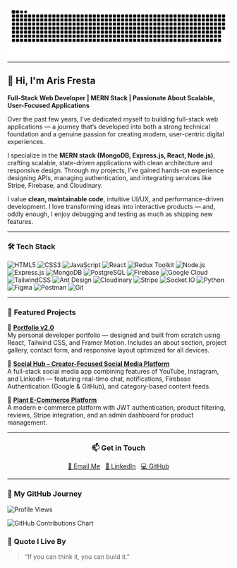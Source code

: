 <div align="center">

<picture>
  <source media="(prefers-color-scheme: dark)" srcset="assets/snake-dark.svg" />
  <source media="(prefers-color-scheme: light)" srcset="assets/snake.svg" />
  <img alt="github contribution snake animation" src="assets/snake.svg" />
</picture>

</div>

---

## 👋 Hi, I'm Aris Fresta  
**Full-Stack Web Developer | MERN Stack | Passionate About Scalable, User-Focused Applications**

<p>
Over the past few years, I’ve dedicated myself to building full-stack web applications — a journey that’s developed into both a strong technical foundation and a genuine passion for creating modern, user-centric digital experiences.
</p>

<p>
I specialize in the <strong>MERN stack (MongoDB, Express.js, React, Node.js)</strong>, crafting scalable, state-driven applications with clean architecture and responsive design. Through my projects, I’ve gained hands-on experience designing APIs, managing authentication, and integrating services like Stripe, Firebase, and Cloudinary.
</p>

<p>
I value <strong>clean, maintainable code</strong>, intuitive UI/UX, and performance-driven development. I love transforming ideas into interactive products — and, oddly enough, I enjoy debugging and testing as much as shipping new features.
</p>

---

### 🛠️ **Tech Stack**

![HTML5](https://img.shields.io/badge/-HTML5-E34F26?style=flat&logo=html5&logoColor=white)
![CSS3](https://img.shields.io/badge/-CSS3-1572B6?style=flat&logo=css3&logoColor=white)
![JavaScript](https://img.shields.io/badge/-JavaScript-F7DF1E?style=flat&logo=javascript&logoColor=black)
![React](https://img.shields.io/badge/-React-61DAFB?style=flat&logo=react&logoColor=black)
![Redux Toolkit](https://img.shields.io/badge/-Redux%20Toolkit-764ABC?style=flat&logo=redux&logoColor=white)
![Node.js](https://img.shields.io/badge/-Node.js-339933?style=flat&logo=node.js&logoColor=white)
![Express.js](https://img.shields.io/badge/-Express.js-000000?style=flat&logo=express&logoColor=white)
![MongoDB](https://img.shields.io/badge/-MongoDB-47A248?style=flat&logo=mongodb&logoColor=white)
![PostgreSQL](https://img.shields.io/badge/-PostgreSQL-336791?style=flat&logo=postgresql&logoColor=white)
![Firebase](https://img.shields.io/badge/-Firebase-FFCA28?style=flat&logo=firebase&logoColor=black)
![Google Cloud](https://img.shields.io/badge/-Google%20Cloud-4285F4?style=flat&logo=googlecloud&logoColor=white)
![TailwindCSS](https://img.shields.io/badge/-TailwindCSS-38B2AC?style=flat&logo=tailwind-css&logoColor=white)
![Ant Design](https://img.shields.io/badge/-Ant%20Design-0170FE?style=flat&logo=antdesign&logoColor=white)
![Cloudinary](https://img.shields.io/badge/-Cloudinary-3448C5?style=flat&logo=cloudinary&logoColor=white)
![Stripe](https://img.shields.io/badge/-Stripe-626CD9?style=flat&logo=stripe&logoColor=white)
![Socket.IO](https://img.shields.io/badge/-Socket.IO-010101?style=flat&logo=socket.io&logoColor=white)
![Python](https://img.shields.io/badge/-Python-3776AB?style=flat&logo=python&logoColor=white)
![Figma](https://img.shields.io/badge/-Figma-F24E1E?style=flat&logo=figma&logoColor=white)
![Postman](https://img.shields.io/badge/-Postman-FF6C37?style=flat&logo=postman&logoColor=white)
![Git](https://img.shields.io/badge/-Git-F05032?style=flat&logo=git&logoColor=white)

---

### 🚀 **Featured Projects**

🔹 **[Portfolio v2.0](https://github.com/frestaris/portfolioV.2.0)**  
My personal developer portfolio — designed and built from scratch using React, Tailwind CSS, and Framer Motion. Includes an about section, project gallery, contact form, and responsive layout optimized for all devices.

🔹 **[Social Hub – Creator-Focused Social Media Platform](https://github.com/frestaris/SocialHub)**  
A full-stack social media app combining features of YouTube, Instagram, and LinkedIn — featuring real-time chat, notifications, Firebase Authentication (Google & GitHub), and category-based content feeds.

🔹 **[Plant E-Commerce Platform](https://github.com/frestaris/Full-stack-e-commerce--Plants-website--React)**  
A modern e-commerce platform with JWT authentication, product filtering, reviews, Stripe integration, and an admin dashboard for product management.

---

<div align="center">

### 📫 **Get in Touch**

<a href="mailto:frestaris.web.developer@gmail.com">📧 Email Me</a>&nbsp;&nbsp;
<a href="https://www.linkedin.com/in/aris-fresta-33a631100/">💼 LinkedIn</a>&nbsp;&nbsp;
<a href="https://github.com/frestaris">💻 GitHub</a>

</div>


---

### 🧩 **My GitHub Journey**

![Profile Views](https://komarev.com/ghpvc/?username=frestaris&style=flat-square&color=blue)

<picture>
  <source 
    media="(prefers-color-scheme: dark)" 
    srcset="https://github-readme-stats-frestaris.vercel.app/api?username=frestaris&show_icons=true&theme=tokyonight&hide_border=true" 
  />
  <source 
    media="(prefers-color-scheme: light)" 
    srcset="https://github-readme-stats-frestaris.vercel.app/api?username=frestaris&show_icons=true&theme=default&hide_border=true" 
  />
  
![GitHub Contributions Chart](https://github-readme-stats.vercel.app/api?username=frestaris&show_icons=true&theme=tokyonight&hide_border=true) 
</picture>



### 💬 **Quote I Live By**
> “If you can think it, you can build it.”

